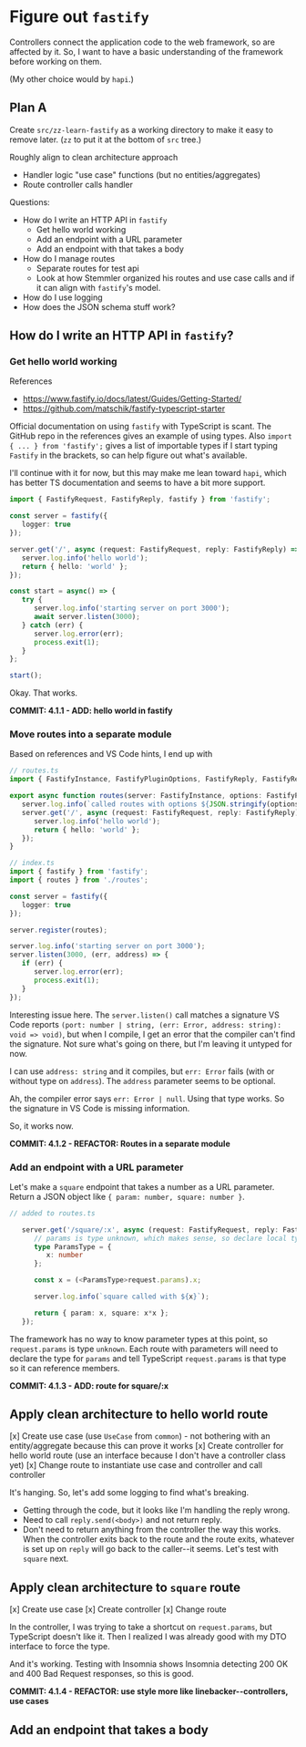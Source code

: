 # Figure out `fastify`


Controllers connect the application code to the web framework, so are affected by it. So, I want to have a basic understanding of the framework before working on them.

(My other choice would by `hapi`.)

## Plan A
Create `src/zz-learn-fastify` as a working directory to make it easy to remove later. (`zz` to put it at the bottom of `src` tree.)

Roughly align to clean architecture approach
* Handler logic "use case" functions (but no entities/aggregates)
* Route controller calls handler

Questions:
* How do I write an HTTP API in `fastify`
  * Get hello world working
  * Add an endpoint with a URL parameter
  * Add an endpoint with that takes a body
* How do I manage routes
  * Separate routes for test api
  * Look at how Stemmler organized his routes and use case calls and if it can align with `fastify`'s model.
* How do I use logging
* How does the JSON schema stuff work?

## How do I write an HTTP API in `fastify`?

### Get hello world working
References
* https://www.fastify.io/docs/latest/Guides/Getting-Started/
* https://github.com/matschik/fastify-typescript-starter

Official documentation on using `fastify` with TypeScript is scant. The GitHub repo in the references gives an example of using types. Also `import { ... } from 'fastify';` gives a list of importable types if I start typing `Fastify` in the brackets, so can help figure out what's available.

I'll continue with it for now, but this may make me lean toward `hapi`, which has better TS documentation and seems to have a bit more support.

```typescript
import { FastifyRequest, FastifyReply, fastify } from 'fastify';

const server = fastify({
   logger: true
});

server.get('/', async (request: FastifyRequest, reply: FastifyReply) => {
   server.log.info('hello world');
   return { hello: 'world' };
});

const start = async() => {
   try {
      server.log.info('starting server on port 3000');
      await server.listen(3000);
   } catch (err) {
      server.log.error(err);
      process.exit(1);
   }
};

start();
```

Okay. That works.

**COMMIT: 4.1.1 - ADD: hello world in fastify**

### Move routes into a separate module
Based on references and VS Code hints, I end up with

```typescript
// routes.ts
import { FastifyInstance, FastifyPluginOptions, FastifyReply, FastifyRequest } from 'fastify';

export async function routes(server: FastifyInstance, options: FastifyPluginOptions) {
   server.log.info(`called routes with options ${JSON.stringify(options)}`);
   server.get('/', async (request: FastifyRequest, reply: FastifyReply) => {
      server.log.info('hello world');
      return { hello: 'world' };
   });
}
```

```typescript
// index.ts
import { fastify } from 'fastify';
import { routes } from './routes';

const server = fastify({
   logger: true
});

server.register(routes);

server.log.info('starting server on port 3000');
server.listen(3000, (err, address) => {
   if (err) {
      server.log.error(err);
      process.exit(1);
   }
});
```

Interesting issue here. The `server.listen()` call matches a signature VS Code reports `(port: number | string, (err: Error, address: string): void => void)`, but when I compile, I get an error that the compiler can't find the signature. Not sure what's going on there, but I'm leaving it untyped for now.

I can use `address: string` and it compiles, but `err: Error` fails (with or without type on `address`). The `address` parameter seems to be optional.

Ah, the compiler error says `err: Error | null`. Using that type works. So the signature in VS Code is missing information.

So, it works now.

**COMMIT: 4.1.2 - REFACTOR: Routes in a separate module**

### Add an endpoint with a URL parameter
Let's make a `square` endpoint that takes a number as a URL parameter.
Return a JSON object like `{ param: number, square: number }`.

```typescript
// added to routes.ts

   server.get('/square/:x', async (request: FastifyRequest, reply: FastifyReply) => {
      // params is type unknown, which makes sense, so declare local type and use it
      type ParamsType = {
         x: number
      };

      const x = (<ParamsType>request.params).x;

      server.log.info(`square called with ${x}`);

      return { param: x, square: x*x };
   });
```

The framework has no way to know parameter types at this point, so `request.params` is type `unknown`. Each route with parameters will need to declare the type for `params` and tell TypeScript `request.params` is that type so it can reference members.

**COMMIT: 4.1.3 - ADD: route for square/:x**

## Apply clean architecture to hello world route
[x] Create use case (use `UseCase` from `common`) - not bothering with an entity/aggregate because this can prove it works
[x] Create controller for hello world route (use an interface because I don't have a controller class yet)
[x] Change route to instantiate use case and controller and call controller

It's hanging. So, let's add some logging to find what's breaking.
* Getting through the code, but it looks like I'm handling the reply wrong.
* Need to call `reply.send(<body>)` and not return reply.
* Don't need to return anything from the controller the way this works. When the controller exits back to the route and the route exits, whatever is set up on `reply` will go back to the caller--it seems. Let's test with `square` next.

## Apply clean architecture to `square` route
[x] Create use case
[x] Create controller
[x] Change route

In the controller, I was trying to take a shortcut on `request.params`, but TypeScript doesn't like it. Then I realized I was already good with my DTO interface to force the type.

And it's working. Testing with Insomnia shows Insomnia detecting 200 OK and 400 Bad Request responses, so this is good.

**COMMIT: 4.1.4 - REFACTOR: use style more like linebacker--controllers, use cases**

## Add an endpoint that takes a body

